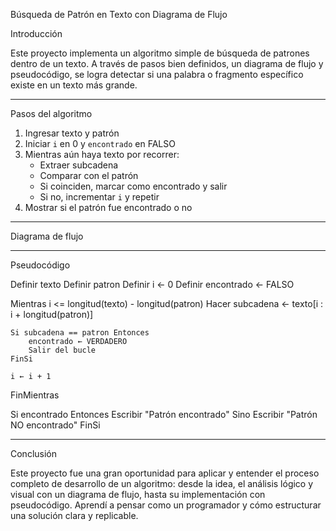 Búsqueda de Patrón en Texto con Diagrama de Flujo

Introducción

Este proyecto implementa un algoritmo simple de búsqueda de patrones dentro de un texto. A través de pasos bien definidos, un diagrama de flujo y pseudocódigo, se logra detectar si una palabra o fragmento específico existe en un texto más grande.

---

Pasos del algoritmo

1. Ingresar texto y patrón
2. Iniciar `i` en 0 y `encontrado` en FALSO
3. Mientras aún haya texto por recorrer:
   - Extraer subcadena
   - Comparar con el patrón
   - Si coinciden, marcar como encontrado y salir
   - Si no, incrementar `i` y repetir
4. Mostrar si el patrón fue encontrado o no

---

 Diagrama de flujo


---

Pseudocódigo

Definir texto
Definir patron
Definir i ← 0
Definir encontrado ← FALSO

Mientras i <= longitud(texto) - longitud(patron) Hacer
    subcadena ← texto[i : i + longitud(patron)]

    Si subcadena == patron Entonces
        encontrado ← VERDADERO
        Salir del bucle
    FinSi

    i ← i + 1
FinMientras

Si encontrado Entonces
    Escribir "Patrón encontrado"
Sino
    Escribir "Patrón NO encontrado"
FinSi

---

 Conclusión

Este proyecto fue una gran oportunidad para aplicar y entender el proceso completo de desarrollo de un algoritmo: desde la idea, el análisis lógico y visual con un diagrama de flujo, hasta su implementación con pseudocódigo. Aprendí a pensar como un programador y cómo estructurar una solución clara y replicable.

